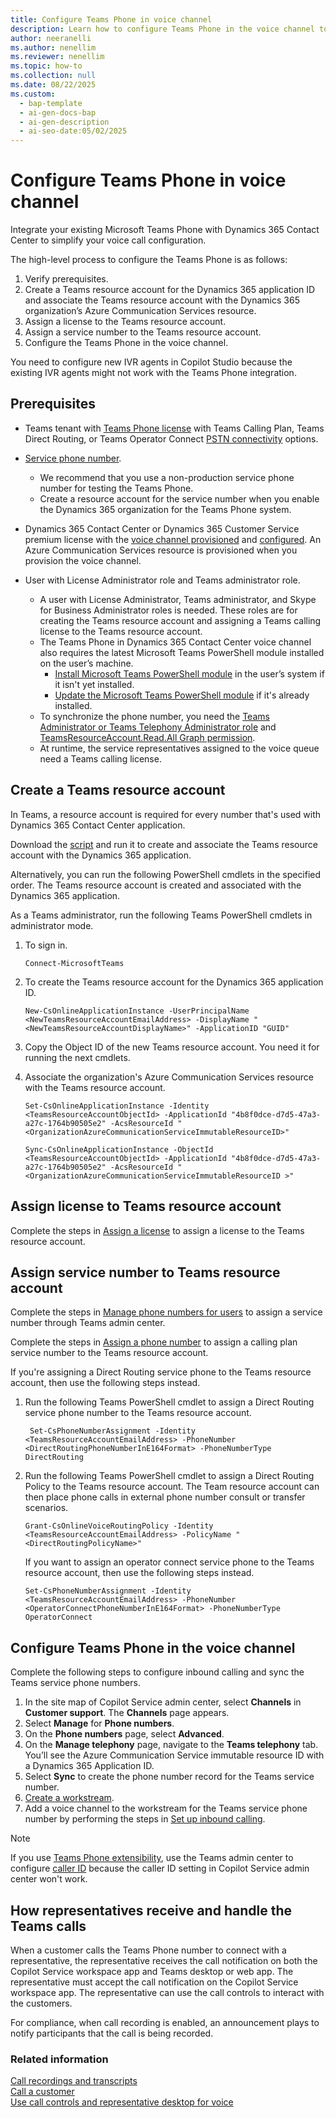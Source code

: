 ```yaml
---
title: Configure Teams Phone in voice channel
description: Learn how to configure Teams Phone in the voice channel to streamline call management and enhance customer support in Dynamics 365 Contact Center.
author: neeranelli
ms.author: nenellim
ms.reviewer: nenellim
ms.topic: how-to
ms.collection: null
ms.date: 08/22/2025
ms.custom:
  - bap-template
  - ai-gen-docs-bap
  - ai-gen-description
  - ai-seo-date:05/02/2025
---
```


# Configure Teams Phone in voice channel

Integrate your existing Microsoft Teams Phone with Dynamics 365 Contact Center to simplify your voice call configuration.

The high-level process to configure the Teams Phone is as follows:

1. Verify prerequisites.
1. Create a Teams resource account for the Dynamics 365 application ID and associate the Teams resource account with the Dynamics 365 organization’s Azure Communication Services resource.
1. Assign a license to the Teams resource account.
1. Assign a service number to the Teams resource account.
1. Configure the Teams Phone in the voice channel.

You need to configure new IVR agents in Copilot Studio because the existing IVR agents might not work with the Teams Phone integration.

## Prerequisites

- Teams tenant with [Teams Phone license](/microsoftteams/teams-phone-licensing#teams-phone-licensing) with Teams Calling Plan, Teams Direct Routing, or Teams Operator Connect [PSTN connectivity](/microsoftteams/pstn-connectivity) options.

- [Service phone number](/microsoftteams/manage-phone-numbers-landing-page#service-numbers).
  - We recommend that you use a non-production service phone number for testing the Teams Phone.
  - Create a resource account for the service number when you enable the Dynamics 365 organization for the Teams Phone system.
- Dynamics 365 Contact Center or Dynamics 365 Customer Service premium license with the [voice channel provisioned](../implement/provision-channels.md#set-up-channels) and [configured](/dynamics365/customer-service/administer/voice-channel-install). An Azure Communication Services resource is provisioned when you provision the voice channel.
- User with License Administrator role and Teams administrator role.
  - A user with License Administrator, Teams administrator, and Skype for Business Administrator roles is needed. These roles are for creating the Teams resource account and assigning a Teams calling license to the Teams resource account.
  - The Teams Phone in Dynamics 365 Contact Center voice channel also requires the latest Microsoft Teams PowerShell module installed on the user’s machine.
    - [Install Microsoft Teams PowerShell module](/microsoftteams/teams-powershell-install#installing-using-the-powershellgallery) in the user’s system if it isn't yet installed.
    - [Update the Microsoft Teams PowerShell module](/microsoftteams/teams-powershell-install#update-teams-powershell-module) if it's already installed.
  - To synchronize the phone number, you need the [Teams Administrator or Teams Telephony Administrator role](/entra/identity-platform/quickstart-configure-app-access-web-apis) and [TeamsResourceAccount.Read.All Graph permission](/graph/permissions-reference).
  - At runtime, the service representatives assigned to the voice queue need a Teams calling license.

## Create a Teams resource account

In Teams, a resource account is required for every number that's used with Dynamics 365 Contact Center application.

Download the [script](https://github.com/microsoft/Dynamics365-Apps-Samples/blob/master/contact-center/TeamsPhoneSystem-TeamsAdminCenterOnboardScript.ps1) and run it to create and associate the Teams resource account with the Dynamics 365 application.

Alternatively, you can run the following PowerShell cmdlets in the specified order. The Teams resource account is created and associated with the Dynamics 365 application.

As a Teams administrator, run the following Teams PowerShell cmdlets in administrator mode.

1. To sign in.

   ```
   Connect-MicrosoftTeams
   ``` 
1. To create the Teams resource account for the Dynamics 365 application ID.
   ```
   New-CsOnlineApplicationInstance -UserPrincipalName <NewTeamsResourceAccountEmailAddress> -DisplayName "<NewTeamsResourceAccountDisplayName>" -ApplicationID "GUID"
   ```
1. Copy the Object ID of the new Teams resource account. You need it for running the next cmdlets.

1. Associate the organization's Azure Communication Services resource with the Teams resource account.
   ```
   Set-CsOnlineApplicationInstance -Identity <TeamsResourceAccountObjectId> -ApplicationId "4b8f0dce-d7d5-47a3-a27c-1764b90505e2" -AcsResourceId "<OrganizationAzureCommunicationServiceImmutableResourceID>"
   
   Sync-CsOnlineApplicationInstance -ObjectId <TeamsResourceAccountObjectId> -ApplicationId "4b8f0dce-d7d5-47a3-a27c-1764b90505e2" -AcsResourceId "<OrganizationAzureCommunicationServiceImmutableResourceID >"
   ```

## Assign license to Teams resource account

Complete the steps in [Assign a license](/microsoftteams/manage-resource-accounts#assign-a-license) to assign a license to the Teams resource account.

## Assign service number to Teams resource account

Complete the steps in [Manage phone numbers for users](/microsoftteams/assign-change-or-remove-a-phone-number-for-a-user) to assign a service number through Teams admin center.

Complete the steps in [Assign a phone number](/microsoftteams/manage-resource-accounts#assign-a-phone-number) to assign a calling plan service number to the Teams resource account.

If you're assigning a Direct Routing service phone to the Teams resource account, then use the following steps instead.

1. Run the following Teams PowerShell cmdlet to assign a Direct Routing service phone number to the Teams resource account.
   ```
    Set-CsPhoneNumberAssignment -Identity <TeamsResourceAccountEmailAddress> -PhoneNumber <DirectRoutingPhoneNumberInE164Format> -PhoneNumberType DirectRouting
   ```
1. Run the following Teams PowerShell cmdlet to assign a Direct Routing Policy to the Teams resource account. The Team resource account can then place phone calls in external phone number consult or transfer scenarios.

   ```
   Grant-CsOnlineVoiceRoutingPolicy -Identity <TeamsResourceAccountEmailAddress> -PolicyName "<DirectRoutingPolicyName>"
   ```
   If you want to assign an operator connect service phone to the Teams resource account, then use the following steps instead.

   ```   
   Set-CsPhoneNumberAssignment -Identity <TeamsResourceAccountEmailAddress> -PhoneNumber <OperatorConnectPhoneNumberInE164Format> -PhoneNumberType OperatorConnect
   ```

## Configure Teams Phone in the voice channel

Complete the following steps to configure inbound calling and sync the Teams service phone numbers.

1. In the site map of Copilot Service admin center, select **Channels** in **Customer support**. The **Channels** page appears.
1. Select **Manage** for **Phone numbers**.
1. On the **Phone numbers** page, select **Advanced**.
1. On the **Manage telephony** page, navigate to the **Teams telephony** tab. You’ll see the Azure Communication Service immutable resource ID with a Dynamics 365 Application ID.
1. Select **Sync** to create the phone number record for the Teams service number.
1. [Create a workstream](/dynamics365/customer-service/administer/create-workstreams).
1. Add a voice channel to the workstream for the Teams service phone number by performing the steps in [Set up inbound calling](/dynamics365/customer-service/administer/voice-channel-inbound-calling).

> [!NOTE]
> If you use [Teams Phone extensibility](/azure/communication-services/concepts/interop/tpe/teams-phone-extensibility-overview), use the Teams admin center to configure [caller ID](/microsoftteams/caller-id-policies) because the caller ID setting in Copilot Service admin center won't work.

## How representatives receive and handle the Teams calls

When a customer calls the Teams Phone number to connect with a representative, the representative receives the call notification on both the Copilot Service workspace app and Teams desktop or web app. The representative must accept the call notification on the Copilot Service workspace app. The representative can use the call controls to interact with the customers.

For compliance, when call recording is enabled, an announcement plays to notify participants that the call is being recorded.

### Related information

[Call recordings and transcripts](/dynamics365/customer-service/administer/voice-channel-configure-transcripts?context=/dynamics365/contact-center/context/administer-context)   
[Call a customer](/dynamics365/customer-service/use/voice-channel-call-customer?context=/dynamics365/contact-center/context/use-context)  
[Use call controls and representative desktop for voice](../use/voice-channel-agent-experience.md)   
